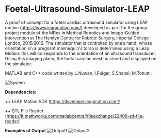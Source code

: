 # Foetal-Ultrasound-Simulator-LEAP
A proof of concept for a foetal cardiac ultrasound simulator using LEAP motion (https://www.leapmotion.com/) developed as part for the group project module of the MRes in Medical Robotics and Image-Guided Intervention at The Hamlyn Centre for Robotic Surgery, Imperial College London, 2015/2016. The simulator that is controlled by one’s hand, whose orientation on a pregnant mannequin's torso is determined using a Leap Motion: this will corresponds to the orientation of an ultrasound transducer. Using this imaging plane, the foetal cardiac mesh is sliced and displayed on the simulator.

MATLAB and C++ code written by L.Nuwan, I.Pulgar, S.Shanel, M.Tonutti.

![System](https://cloud.githubusercontent.com/assets/18726750/26682288/44c4e10a-46e0-11e7-9c6a-31a9ae2c4d10.png)


**Dependencies:**

++ LEAP Motion SDK (https://developer.leapmotion.com/)

++ STL File Reader (https://it.mathworks.com/matlabcentral/fileexchange/22409-stl-file-reader)

**Examples of Output**
![Output1](https://cloud.githubusercontent.com/assets/18726750/26682289/44c75b2e-46e0-11e7-93ea-e568dc05578b.png)
![Output2](https://cloud.githubusercontent.com/assets/18726750/26682290/44ce4970-46e0-11e7-851f-b005a862edc9.png)

